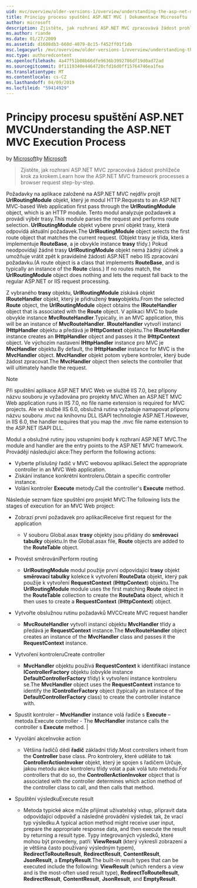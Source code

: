 ```yaml
---
uid: mvc/overview/older-versions-1/overview/understanding-the-asp-net-mvc-execution-process
title: Principy procesu spuštění ASP.NET MVC | Dokumentace Microsoftu
author: microsoft
description: Zjistěte, jak rozhraní ASP.NET MVC zpracovává žádost prohlížeče krok za krokem.
ms.author: riande
ms.date: 01/27/2009
ms.assetid: d1608db3-660d-4079-8c15-f452ff01f1db
msc.legacyurl: /mvc/overview/older-versions-1/overview/understanding-the-asp-net-mvc-execution-process
msc.type: authoredcontent
ms.openlocfilehash: 4a47f51b08b66dfe9636b3992786df19d0ad72ad
ms.sourcegitcommit: 0f1119340e4464720cfd16d0ff15764746ea1fea
ms.translationtype: MT
ms.contentlocale: cs-CZ
ms.lasthandoff: 04/09/2019
ms.locfileid: "59414929"
---
```

# <a name="understanding-the-aspnet-mvc-execution-process"></a><span data-ttu-id="fd203-103">Principy procesu spuštění ASP.NET MVC</span><span class="sxs-lookup"><span data-stu-id="fd203-103">Understanding the ASP.NET MVC Execution Process</span></span>

<span data-ttu-id="fd203-104">by [Microsoft](https://github.com/microsoft)</span><span class="sxs-lookup"><span data-stu-id="fd203-104">by [Microsoft](https://github.com/microsoft)</span></span>

> <span data-ttu-id="fd203-105">Zjistěte, jak rozhraní ASP.NET MVC zpracovává žádost prohlížeče krok za krokem.</span><span class="sxs-lookup"><span data-stu-id="fd203-105">Learn how the ASP.NET MVC framework processes a browser request step-by-step.</span></span>


<span data-ttu-id="fd203-106">Požadavky na aplikace založené na ASP.NET MVC nejdřív projít **UrlRoutingModule** objekt, který je modul HTTP.</span><span class="sxs-lookup"><span data-stu-id="fd203-106">Requests to an ASP.NET MVC-based Web application first pass through the **UrlRoutingModule** object, which is an HTTP module.</span></span> <span data-ttu-id="fd203-107">Tento modul analyzuje požadavek a provádí výběr trasy.</span><span class="sxs-lookup"><span data-stu-id="fd203-107">This module parses the request and performs route selection.</span></span> <span data-ttu-id="fd203-108">**UrlRoutingModule** objekt vybere první objekt trasy, která odpovídá aktuální požadavek.</span><span class="sxs-lookup"><span data-stu-id="fd203-108">The **UrlRoutingModule** object selects the first route object that matches the current request.</span></span> <span data-ttu-id="fd203-109">(Objekt trasy je třída, která implementuje **RouteBase**, a je obvykle instance **trasy** třídy.) Pokud neodpovídají žádné trasy **UrlRoutingModule** objekt nemá žádný účinek a umožňuje vrátit zpět k pravidelné žádosti ASP.NET nebo IIS zpracování požadavku.</span><span class="sxs-lookup"><span data-stu-id="fd203-109">(A route object is a class that implements **RouteBase**, and is typically an instance of the **Route** class.) If no routes match, the **UrlRoutingModule** object does nothing and lets the request fall back to the regular ASP.NET or IIS request processing.</span></span>

<span data-ttu-id="fd203-110">Z vybraného **trasy** objektu, **UrlRoutingModule** získává objekt **IRouteHandler** objekt, který je přidružený **trasy**objektu.</span><span class="sxs-lookup"><span data-stu-id="fd203-110">From the selected **Route** object, the **UrlRoutingModule** object obtains the **IRouteHandler** object that is associated with the **Route** object.</span></span> <span data-ttu-id="fd203-111">V aplikaci MVC to bude obvykle instance **MvcRouteHandler**.</span><span class="sxs-lookup"><span data-stu-id="fd203-111">Typically, in an MVC application, this will be an instance of **MvcRouteHandler**.</span></span> <span data-ttu-id="fd203-112">**IRouteHandler** vytvoří instanci **IHttpHandler** objektu a předává je **IHttpContext** objektu.</span><span class="sxs-lookup"><span data-stu-id="fd203-112">The **IRouteHandler** instance creates an **IHttpHandler** object and passes it the **IHttpContext** object.</span></span> <span data-ttu-id="fd203-113">Ve výchozím nastavení **IHttpHandler** instance pro MVC je **MvcHandler** objektu.</span><span class="sxs-lookup"><span data-stu-id="fd203-113">By default, the **IHttpHandler** instance for MVC is the **MvcHandler** object.</span></span> <span data-ttu-id="fd203-114">**MvcHandler** objekt potom vybere kontroler, který bude žádost zpracovat.</span><span class="sxs-lookup"><span data-stu-id="fd203-114">The **MvcHandler** object then selects the controller that will ultimately handle the request.</span></span>

> [!NOTE]
> <span data-ttu-id="fd203-115">Při spuštění aplikace ASP.NET MVC Web ve službě IIS 7.0, bez přípony názvu souboru je vyžadována pro projekty MVC.</span><span class="sxs-lookup"><span data-stu-id="fd203-115">When an ASP.NET MVC Web application runs in IIS 7.0, no file name extension is required for MVC projects.</span></span> <span data-ttu-id="fd203-116">Ale ve službě IIS 6.0, obslužná rutina vyžaduje namapovat příponu názvu souboru .mvc na knihovnu DLL ISAPI technologie ASP.NET.</span><span class="sxs-lookup"><span data-stu-id="fd203-116">However, in IIS 6.0, the handler requires that you map the .mvc file name extension to the ASP.NET ISAPI DLL.</span></span>


<span data-ttu-id="fd203-117">Modul a obslužné rutiny jsou vstupními body k rozhraní ASP.NET MVC.</span><span class="sxs-lookup"><span data-stu-id="fd203-117">The module and handler are the entry points to the ASP.NET MVC framework.</span></span> <span data-ttu-id="fd203-118">Provádějí následující akce:</span><span class="sxs-lookup"><span data-stu-id="fd203-118">They perform the following actions:</span></span>

- <span data-ttu-id="fd203-119">Vyberte příslušný řadič v MVC webovou aplikaci.</span><span class="sxs-lookup"><span data-stu-id="fd203-119">Select the appropriate controller in an MVC Web application.</span></span>
- <span data-ttu-id="fd203-120">Získání instance konkrétní kontroleru.</span><span class="sxs-lookup"><span data-stu-id="fd203-120">Obtain a specific controller instance.</span></span>
- <span data-ttu-id="fd203-121">Volání kontroler **Execute** metody.</span><span class="sxs-lookup"><span data-stu-id="fd203-121">Call the controller's **Execute** method.</span></span>

<span data-ttu-id="fd203-122">Následuje seznam fáze spuštění pro projekt MVC:</span><span class="sxs-lookup"><span data-stu-id="fd203-122">The following lists the stages of execution for an MVC Web project:</span></span>

- <span data-ttu-id="fd203-123">Zobrazí první požadavek pro aplikaci</span><span class="sxs-lookup"><span data-stu-id="fd203-123">Receive first request for the application</span></span> 

    - <span data-ttu-id="fd203-124">V souboru Global.asax **trasy** objekty jsou přidány do **směrovací tabulky** objektu.</span><span class="sxs-lookup"><span data-stu-id="fd203-124">In the Global.asax file, **Route** objects are added to the **RouteTable** object.</span></span>
- <span data-ttu-id="fd203-125">Provést směrování</span><span class="sxs-lookup"><span data-stu-id="fd203-125">Perform routing</span></span> 

    - <span data-ttu-id="fd203-126">**UrlRoutingModule** modul použije první odpovídající **trasy** objekt **směrovací tabulky** kolekce k vytvoření **RouteData** objekt, který pak použije k vytvoření **RequestContext** (**IHttpContext**) objektu.</span><span class="sxs-lookup"><span data-stu-id="fd203-126">The **UrlRoutingModule** module uses the first matching **Route** object in the **RouteTable** collection to create the **RouteData** object, which it then uses to create a **RequestContext** (**IHttpContext**) object.</span></span>
- <span data-ttu-id="fd203-127">Vytvořte obslužnou rutinu požadavků MVC</span><span class="sxs-lookup"><span data-stu-id="fd203-127">Create MVC request handler</span></span> 

    - <span data-ttu-id="fd203-128">**MvcRouteHandler** vytvoří instanci objektu **MvcHandler** třídy a předává je **RequestContext** instance.</span><span class="sxs-lookup"><span data-stu-id="fd203-128">The **MvcRouteHandler** object creates an instance of the **MvcHandler** class and passes it the **RequestContext** instance.</span></span>
- <span data-ttu-id="fd203-129">Vytvoření kontroleru</span><span class="sxs-lookup"><span data-stu-id="fd203-129">Create controller</span></span> 

    - <span data-ttu-id="fd203-130">**MvcHandler** objektu používá **RequestContext** k identifikaci instance **IControllerFactory** objektu (obvykle instance  **DefaultControllerFactory** třídy) k vytvoření instance kontroleru se.</span><span class="sxs-lookup"><span data-stu-id="fd203-130">The **MvcHandler** object uses the **RequestContext** instance to identify the **IControllerFactory** object (typically an instance of the **DefaultControllerFactory** class) to create the controller instance with.</span></span>
- <span data-ttu-id="fd203-131">Spustit kontroler – **MvcHandler** instance volá řadiče s **Execute** – metoda.</span><span class="sxs-lookup"><span data-stu-id="fd203-131">Execute controller - The **MvcHandler** instance calls the controller s **Execute** method.</span></span> |
- <span data-ttu-id="fd203-132">Vyvolání akce</span><span class="sxs-lookup"><span data-stu-id="fd203-132">Invoke action</span></span> 

    - <span data-ttu-id="fd203-133">Většina řadičů dědí **řadič** základní třídy.</span><span class="sxs-lookup"><span data-stu-id="fd203-133">Most controllers inherit from the **Controller** base class.</span></span> <span data-ttu-id="fd203-134">Pro kontrolery, které uděláte to tak **ControllerActionInvoker** objekt, který je spojen s řadičem Určuje, jakou metodu akce kontroleru třídy volat a pak volá tuto metodu.</span><span class="sxs-lookup"><span data-stu-id="fd203-134">For controllers that do so, the **ControllerActionInvoker** object that is associated with the controller determines which action method of the controller class to call, and then calls that method.</span></span>
- <span data-ttu-id="fd203-135">Spuštění výsledku</span><span class="sxs-lookup"><span data-stu-id="fd203-135">Execute result</span></span> 

    - <span data-ttu-id="fd203-136">Metoda typické akce může přijímat uživatelský vstup, připravit data odpovídající odpověď a následné provádění výsledek tak, že vrací typ výsledku.</span><span class="sxs-lookup"><span data-stu-id="fd203-136">A typical action method might receive user input, prepare the appropriate response data, and then execute the result by returning a result type.</span></span> <span data-ttu-id="fd203-137">Typy integrovaných výsledků, které mohou být provedeny, patří: **ViewResult** (který vykreslí zobrazení a je většina často používaný výsledným typem), **RedirectToRouteResult**, **RedirectResult**, **ContentResult**,  **JsonResult**, a **EmptyResult**.</span><span class="sxs-lookup"><span data-stu-id="fd203-137">The built-in result types that can be executed include the following: **ViewResult** (which renders a view and is the most-often used result type), **RedirectToRouteResult**, **RedirectResult**, **ContentResult**, **JsonResult**, and **EmptyResult**.</span></span>
